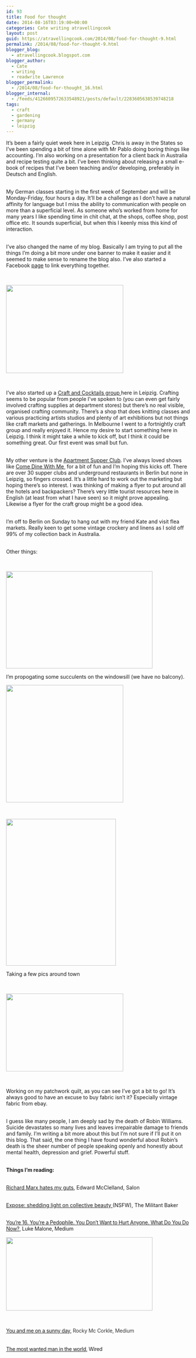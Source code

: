 ```yaml
---
id: 93
title: Food for thought
date: 2014-08-16T03:19:00+00:00
categories: Cate writing atravellingcook
layout: post
guid: https://atravellingcook.com/2014/08/food-for-thought-9.html
permalink: /2014/08/food-for-thought-9.html
blogger_blog:
  - atravellingcook.blogspot.com
blogger_author:
  - Cate
  - writing
  - readwrite Lawrence
blogger_permalink:
  - /2014/08/food-for-thought_16.html
blogger_internal:
  - /feeds/4126609572633548921/posts/default/2283605638539748218
tags:
  - craft
  - gardening
  - germany
  - leipzig
---
```

It&#8217;s been a fairly quiet week here in Leipzig. Chris is away in the States so I&#8217;ve been spending a bit of time alone with Mr Pablo doing boring things like accounting. I&#8217;m also working on a presentation for a client back in Australia and recipe testing quite a bit. I&#8217;ve been thinking about releasing a small e-book of recipes that I&#8217;ve been teaching and/or developing, preferably in Deutsch and English. 
  
<br /> My German classes starting in the first week of September and will be Monday-Friday, four hours a day. It&#8217;ll be a challenge as I don&#8217;t have a natural affinity for language but I miss the ability to communication with people on more than a superficial level. As someone who&#8217;s worked from home for many years I like spending time in chit chat, at the shops, coffee shop, post office etc. It sounds superficial, but when this I keenly miss this kind of interaction. 
  
<br /> I&#8217;ve also changed the name of my blog. Basically I am trying to put all the things I&#8217;m doing a bit more under one banner to make it easier and it seemed to make sense to rename the blog also. I&#8217;ve also started a Facebook <a href="https://www.facebook.com/pages/A-Travelling-Cook/257848761092347">page</a> to link everything together.
  
<br /> 


  <a  href="https://2.bp.blogspot.com/-RWzKRzamlEQ/U-6_UKo5BtI/AAAAAAAAJNw/ezmjnrUjTJg/s1600/10330448_10152151815881249_5869785259105436426_n.jpg"><img src="https://2.bp.blogspot.com/-RWzKRzamlEQ/U-6_UKo5BtI/AAAAAAAAJNw/ezmjnrUjTJg/s1600/10330448_10152151815881249_5869785259105436426_n.jpg" alt="" width="320" height="240" border="0" /></a>



   


I&#8217;ve also started up a <a href="https://www.facebook.com/groups/HandwerkundCocktailsLeipzig/">Craft and Cocktails group </a>here in Leipzig. Crafting seems to be popular from people I&#8217;ve spoken to (you can even get fairly involved crafting supplies at department stores) but there&#8217;s no real visible, organised crafting community. There&#8217;s a shop that does knitting classes and various practicing artists studios and plenty of art exhibitions but not things like craft markets and gatherings. In Melbourne I went to a fortnightly craft group and really enjoyed it. Hence my desire to start something here in Leipzig. I think it might take a while to kick off, but I think it could be something great. Our first event was small but fun. 
  
<br /> My other venture is the <a href="https://gregariousmammal.com/apartment-supper-club">Apartment Supper Club</a>. I&#8217;ve always loved shows like <a href="https://www.channel4.com/programmes/come-dine-with-me/4od">Come Dine With Me </a> for a bit of fun and I&#8217;m hoping this kicks off. There are over 30 supper clubs and underground restaurants in Berlin but none in Leipzig, so fingers crossed. It&#8217;s a little hard to work out the marketing but hoping there&#8217;s so interest. I was thinking of making a flyer to put around all the hotels and backpackers? There&#8217;s very little tourist resources here in English (at least from what I have seen) so it might prove appealing. Likewise a flyer for the craft group might be a good idea. 
  
<br /> I&#8217;m off to Berlin on Sunday to hang out with my friend Kate and visit flea markets. Really keen to get some vintage crockery and linens as I sold off 99% of my collection back in Australia. 
  
<br /> Other things:
  
<br /> 


  <a  href="https://3.bp.blogspot.com/-SyUmNtXK5FM/U-65u_6SvlI/AAAAAAAAJNM/XWCZcKpsnhY/s1600/14891897351_43732f89e6_m.jpg"><img src="https://3.bp.blogspot.com/-SyUmNtXK5FM/U-65u_6SvlI/AAAAAAAAJNM/XWCZcKpsnhY/s1600/14891897351_43732f89e6_m.jpg" alt="" width="400" height="265" border="0" /></a>



  I&#8217;m propogating some succulents on the windowsill (we have no balcony).



  <a  href="https://4.bp.blogspot.com/-XvwGaV59c_U/U-65uzoY-pI/AAAAAAAAJNQ/gf-rrGHBJx8/s1600/IMG_20140807_125838.jpg"><img src="https://4.bp.blogspot.com/-XvwGaV59c_U/U-65uzoY-pI/AAAAAAAAJNQ/gf-rrGHBJx8/s1600/IMG_20140807_125838.jpg" alt="" width="320" height="320" border="0" /></a>



   



  <a  href="https://3.bp.blogspot.com/-Z8rCsjG_ctc/U-6_UMm-ZKI/AAAAAAAAJNs/QmGWuyoN-7M/s1600/10580089_10152151816906249_3176819965460265881_n.jpg"><img src="https://3.bp.blogspot.com/-Z8rCsjG_ctc/U-6_UMm-ZKI/AAAAAAAAJNs/QmGWuyoN-7M/s1600/10580089_10152151816906249_3176819965460265881_n.jpg" alt="" width="300" height="400" border="0" /></a>



  Taking a few pics around town



   



  <a  href="https://2.bp.blogspot.com/-PfY0ivxYibg/U-66XWHWFaI/AAAAAAAAJNc/EV420eWRVog/s1600/10359560_258636157680274_8700046170782134959_n.jpg"><img src="https://2.bp.blogspot.com/-PfY0ivxYibg/U-66XWHWFaI/AAAAAAAAJNc/EV420eWRVog/s1600/10359560_258636157680274_8700046170782134959_n.jpg" alt="" width="320" height="212" border="0" /></a>



   


Working on my patchwork quilt, as you can see I&#8217;ve got a bit to go! It&#8217;s always good to have an excuse to buy fabric isn&#8217;t it? Especially vintage fabric from ebay. 
  
<br /> I guess like many people, I am deeply sad by the death of Robin Williams. Suicide devastates so many lives and leaves irrepairable damage to friends and family. I&#8217;m writing a bit more about this but I&#8217;m not sure if I&#8217;ll put it on this blog. That said, the one thing I have found wonderful about Robin&#8217;s death is the sheer number of people speaking openly and honestly about mental health, depression and grief. Powerful stuff. 
  
<br /> **Things I&#8217;m reading:**
  
<br /> <a href="https://www.salon.com/2013/01/19/richard_marx_hates_my_guts/?utm_source=facebook&utm_medium=socialflow">Richard Marx hates my guts</a>, Edward McClelland, Salon
  
<br /> <a href="https://www.themilitantbaker.com/2014/08/expose-shedding-light-on-collective.html">Expose: shedding light on collective beauty </a>(NSFW), The Militant Baker
  
<br /> <a style="background-color: white; letter-spacing: -0.02em; line-height: 1.2;" href="https://xn--youre%2016-mw6e.xn--%20youre%20a%20pedophile-bd9n.xn--%20you%20dont%20want%20to%20hurt%20anyone-fm1z.%20what%20do%20you%20do%20now/?">You’re 16. You’re a Pedophile. You Don’t Want to Hurt Anyone. What Do You Do Now?</a><span style="background-color: white; letter-spacing: -0.02em; line-height: 1.2;">, Luke Malone, Medium


  <a  href="https://4.bp.blogspot.com/-uBSRQBt8W8k/U-ztCddin6I/AAAAAAAAJMw/dVXBxn2xpEs/s1600/1-MwoHIDvxjivSsu47G11NLg.jpeg"><img src="https://4.bp.blogspot.com/-uBSRQBt8W8k/U-ztCddin6I/AAAAAAAAJMw/dVXBxn2xpEs/s1600/1-MwoHIDvxjivSsu47G11NLg.jpeg" alt="" width="400" height="200" border="0" /></a>


<span style="background-color: white; color: rgba(0, 0, 0, 0.8); letter-spacing: -0.02em; line-height: 1.2;"><br /> <span style="background-color: white; color: rgba(0, 0, 0, 0.8); letter-spacing: -0.02em; line-height: 1.2;"><br /> <span style="background-color: white; letter-spacing: -0.02em; line-height: 1.2;"><a href="https://medium.com/matter/you-me-on-a-sunny-day-bf60f5319676">You and me on a sunny day,</a> Rocky Mc Corkle, Medium 
  
<span style="background-color: white; letter-spacing: -0.02em; line-height: 1.2;"><br /> <span style="background-color: white; letter-spacing: -0.3199999928474426px; line-height: 19.200000762939453px;"><a href="https://www.wired.com/2014/08/edward-snowden/?utm_source=The+Shortlist+Daily&utm_campaign=81f6f9ef6e-The_Shortlist_Daily_14_August_2014&utm_medium=email&utm_term=0_7870ce0889-81f6f9ef6e-273228197">The most wanted man in the world</a>, Wired